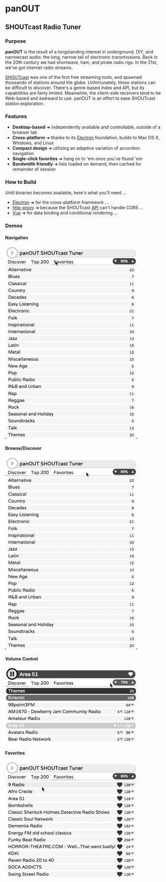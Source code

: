 # panOUT
## SHOUTcast Radio Tuner
### Purpose

**panOUT** is the result of a longstanding interest in underground, DIY, and narrowcast audio: the long, narrow tail of electronic transmissions. Back in the 20th century we had shortwave, ham, and pirate radio rigs. In the 21st, we've got internet radio streams.

[SHOUTcast](http://www.shoutcast.com/) was one of the first free streaming tools, and spawned thousands of stations around the globe. Unfortunately, those stations can be difficult to discover. There's a genre-based index and API, but its capabilities are fairly limited. Meanwhile, the client-side receivers tend to be Web-based and awkward to use. panOUT is an effort to ease SHOUTcast station exploration.

### Features

- **Desktop-based** ➜  independently available and controllable, outside of a browser tab
- **Cross-platform** ➜  thanks to its [Electron](http://electron.atom.io/) foundation, builds to Mac OS X, Windows, and Linux
- **Compact design** ➜  utilizing an adaptive variation of accordion navigation
- **Single-click favorites** ➜ hang on to 'em once you've found 'em
- **Bandwidth friendly** ➜ lists loaded on demand, then cached for remainder of session


### How to Build

Until binaries becomes available, here's what you'll need ...

- [Electron](http://electron.atom.io/) ➜ for the cross-platform framework ...
- [http-proxy](https://www.npmjs.com/package/http-proxy) ➜ because the SHOUTcast [API](http://wiki.shoutcast.com/wiki/SHOUTcast_Radio_Directory_API) can't handle CORS ...
- [Vue](https://www.npmjs.com/package/vue) ➜ for data binding and conditional rendering ...


### Demos

#### Navigation
![Navigation](./demo/demo_topnav.gif)

#### Browse/Discover
![Browse](./demo/demo_browse.gif)

#### Volume Control
![Volume](./demo/demo_vol.gif)

#### Favorites
![Favorites](./demo/demo_unfav.gif)